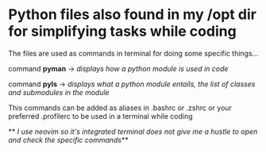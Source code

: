 
# Python files also found in my /opt dir for simplifying tasks while coding

The files are used as commands in terminal for doing some specific things...

command **pyman** -> _displays how a python module is used in code_

command **pyls** -> _displays what a python module entails, the list of classes and submodules in the module_

This commands can be added as aliases in .bashrc or .zshrc or your preferred .profilerc to be used in a terminal
while coding

** _I use neovim so it's integrated terminal does not give me a hustle to open and check the specific commands_**
